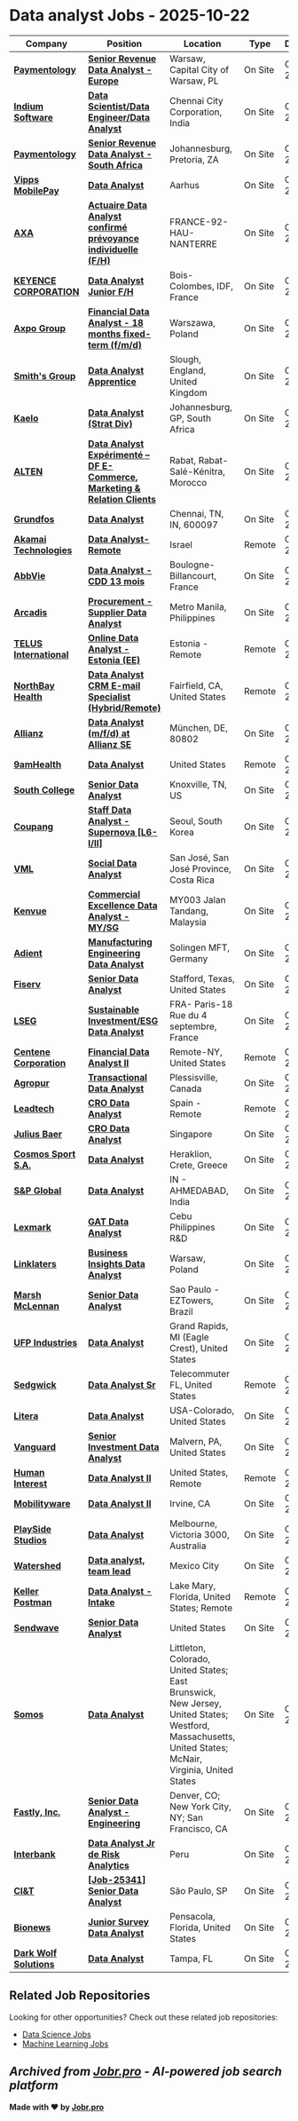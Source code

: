 # Data analyst Jobs - 2025-10-22

| Company | Position | Location | Type | Date |
| ------- | -------- | -------- | ---- | ------ |
| **[Paymentology](https://www.paymentology.com/)** | **[Senior Revenue Data Analyst - Europe](https://jobr.pro/job/30675298/senior-revenue-data-analyst-europe?utm_source=github&utm_medium=repo&utm_campaign=github-data-analyst-jobs)** | Warsaw, Capital City of Warsaw, PL | On Site | Oct 21 |
| **[Indium Software](https://www.indiumsoftware.com/)** | **[Data Scientist/Data Engineer/Data Analyst](https://jobr.pro/job/30666654/data-scientistdata-engineerdata-analyst?utm_source=github&utm_medium=repo&utm_campaign=github-data-analyst-jobs)** | Chennai City Corporation, India | On Site | Oct 21 |
| **[Paymentology](https://www.paymentology.com/)** | **[Senior Revenue Data Analyst - South Africa](https://jobr.pro/job/30675299/senior-revenue-data-analyst-south-africa?utm_source=github&utm_medium=repo&utm_campaign=github-data-analyst-jobs)** | Johannesburg, Pretoria, ZA | On Site | Oct 21 |
| **[Vipps MobilePay](https://www.vipps.no/)** | **[Data Analyst](https://jobr.pro/job/30679515/data-analyst?utm_source=github&utm_medium=repo&utm_campaign=github-data-analyst-jobs)** | Aarhus | On Site | Oct 21 |
| **[AXA](https://www.axa.com/)** | **[Actuaire Data Analyst confirmé prévoyance individuelle (F/H)](https://jobr.pro/job/30662732/actuaire-data-analyst-confirme-prevoyance-individuelle-fh?utm_source=github&utm_medium=repo&utm_campaign=github-data-analyst-jobs)** | FRANCE-92-HAU-NANTERRE | On Site | Oct 21 |
| **[KEYENCE CORPORATION](https://www.keyence.fr)** | **[Data Analyst Junior F/H](https://jobr.pro/job/30661018/data-analyst-junior-fh?utm_source=github&utm_medium=repo&utm_campaign=github-data-analyst-jobs)** | Bois-Colombes, IDF, France | On Site | Oct 21 |
| **[Axpo Group](https://www.axpo.com)** | **[Financial Data Analyst - 18 months fixed-term (f/m/d)](https://jobr.pro/job/30657445/financial-data-analyst-18-months-fixed-term-fmd?utm_source=github&utm_medium=repo&utm_campaign=github-data-analyst-jobs)** | Warszawa, Poland | On Site | Oct 21 |
| **[Smith's Group](https://www.smiths.com)** | **[Data Analyst Apprentice](https://jobr.pro/job/30661022/data-analyst-apprentice?utm_source=github&utm_medium=repo&utm_campaign=github-data-analyst-jobs)** | Slough, England, United Kingdom | On Site | Oct 21 |
| **[Kaelo](https://www.kaelo.co.za/)** | **[Data Analyst (Strat Div)](https://jobr.pro/job/30661031/data-analyst-strat-div?utm_source=github&utm_medium=repo&utm_campaign=github-data-analyst-jobs)** | Johannesburg, GP, South Africa | On Site | Oct 21 |
| **[ALTEN](https://www.alten.com/)** | **[Data Analyst Expérimenté – DF E-Commerce, Marketing & Relation Clients](https://jobr.pro/job/30661032/data-analyst-experimente-df-e-commerce-marketing-relation-clients?utm_source=github&utm_medium=repo&utm_campaign=github-data-analyst-jobs)** | Rabat, Rabat-Salé-Kénitra, Morocco | On Site | Oct 21 |
| **[Grundfos](https://www.grundfos.com/)** | **[Data Analyst](https://jobr.pro/job/30642022/data-analyst?utm_source=github&utm_medium=repo&utm_campaign=github-data-analyst-jobs)** | Chennai, TN, IN, 600097 | On Site | Oct 21 |
| **[Akamai Technologies](https://www.akamai.com/)** | **[Data Analyst- Remote](https://jobr.pro/job/30658154/data-analyst-remote?utm_source=github&utm_medium=repo&utm_campaign=github-data-analyst-jobs)** | Israel | Remote | Oct 21 |
| **[AbbVie](https://www.abbvie.com/)** | **[Data Analyst - CDD 13 mois](https://jobr.pro/job/30633778/data-analyst-cdd-13-mois?utm_source=github&utm_medium=repo&utm_campaign=github-data-analyst-jobs)** | Boulogne-Billancourt, France | On Site | Oct 21 |
| **[Arcadis](https://www.arcadis.com/)** | **[Procurement - Supplier Data Analyst](https://jobr.pro/job/30666302/procurement-supplier-data-analyst?utm_source=github&utm_medium=repo&utm_campaign=github-data-analyst-jobs)** | Metro Manila, Philippines | On Site | Oct 21 |
| **[TELUS International](https://telusinternational.com)** | **[Online Data Analyst - Estonia (EE)](https://jobr.pro/job/30657319/online-data-analyst-estonia-ee?utm_source=github&utm_medium=repo&utm_campaign=github-data-analyst-jobs)** | Estonia - Remote | Remote | Oct 21 |
| **[NorthBay Health](https://www.northbay.org/)** | **[Data Analyst CRM E-mail Specialist (Hybrid/Remote)](https://jobr.pro/job/30654105/data-analyst-crm-e-mail-specialist-hybridremote?utm_source=github&utm_medium=repo&utm_campaign=github-data-analyst-jobs)** | Fairfield, CA, United States | Remote | Oct 21 |
| **[Allianz](https://www.allianz.com/)** | **[Data Analyst (m/f/d) at Allianz SE](https://jobr.pro/job/30638047/data-analyst-mfd-at-allianz-se?utm_source=github&utm_medium=repo&utm_campaign=github-data-analyst-jobs)** | München, DE, 80802 | On Site | Oct 21 |
| **[9amHealth](https://join9am.com)** | **[Data Analyst](https://jobr.pro/job/30627676/data-analyst?utm_source=github&utm_medium=repo&utm_campaign=github-data-analyst-jobs)** | United States | Remote | Oct 21 |
| **[South College](https://www.south.edu/)** | **[Senior Data Analyst](https://jobr.pro/job/30651826/senior-data-analyst?utm_source=github&utm_medium=repo&utm_campaign=github-data-analyst-jobs)** | Knoxville, TN, US | On Site | Oct 21 |
| **[Coupang](https://www.coupang.com/)** | **[Staff Data Analyst - Supernova \[L6-I/II\]](https://jobr.pro/job/30632498/staff-data-analyst-supernova-l6-iii?utm_source=github&utm_medium=repo&utm_campaign=github-data-analyst-jobs)** | Seoul, South Korea | On Site | Oct 21 |
| **[VML](https://www.vml.com/)** | **[Social Data Analyst](https://jobr.pro/job/30620763/social-data-analyst?utm_source=github&utm_medium=repo&utm_campaign=github-data-analyst-jobs)** | San José, San José Province, Costa Rica | On Site | Oct 21 |
| **[Kenvue](https://www.kenvue.com/)** | **[Commercial Excellence Data Analyst - MY/SG](https://jobr.pro/job/30630895/commercial-excellence-data-analyst-mysg?utm_source=github&utm_medium=repo&utm_campaign=github-data-analyst-jobs)** | MY003 Jalan Tandang, Malaysia | On Site | Oct 21 |
| **[Adient](https://www.adient.com/)** | **[Manufacturing Engineering Data Analyst](https://jobr.pro/job/30697436/manufacturing-engineering-data-analyst?utm_source=github&utm_medium=repo&utm_campaign=github-data-analyst-jobs)** | Solingen MFT, Germany | On Site | Oct 21 |
| **[Fiserv](https://www.fiserv.com/)** | **[Senior Data Analyst](https://jobr.pro/job/30685156/senior-data-analyst?utm_source=github&utm_medium=repo&utm_campaign=github-data-analyst-jobs)** | Stafford, Texas, United States | On Site | Oct 21 |
| **[LSEG](https://www.lseg.com/)** | **[Sustainable Investment/ESG Data Analyst](https://jobr.pro/job/30690766/sustainable-investmentesg-data-analyst?utm_source=github&utm_medium=repo&utm_campaign=github-data-analyst-jobs)** | FRA- Paris-18 Rue du 4 septembre, France | On Site | Oct 21 |
| **[Centene Corporation](https://www.centene.com/)** | **[Financial Data Analyst II](https://jobr.pro/job/30690717/financial-data-analyst-ii?utm_source=github&utm_medium=repo&utm_campaign=github-data-analyst-jobs)** | Remote-NY, United States | Remote | Oct 21 |
| **[Agropur](https://www.agropur.com/)** | **[Transactional Data Analyst](https://jobr.pro/job/30667573/transactional-data-analyst?utm_source=github&utm_medium=repo&utm_campaign=github-data-analyst-jobs)** | Plessisville, Canada | On Site | Oct 21 |
| **[Leadtech](https://leadtech.com/)** | **[CRO Data Analyst](https://jobr.pro/job/30668558/cro-data-analyst?utm_source=github&utm_medium=repo&utm_campaign=github-data-analyst-jobs)** | Spain - Remote | Remote | Oct 21 |
| **[Julius Baer](https://www.juliusbaer.com/)** | **[CRO Data Analyst](https://jobr.pro/job/30664119/cro-data-analyst?utm_source=github&utm_medium=repo&utm_campaign=github-data-analyst-jobs)** | Singapore | On Site | Oct 21 |
| **[Cosmos Sport S.A.](https://www.cosmossport.gr)** | **[Data Analyst](https://jobr.pro/job/30663046/data-analyst?utm_source=github&utm_medium=repo&utm_campaign=github-data-analyst-jobs)** | Heraklion, Crete, Greece | On Site | Oct 21 |
| **[S&P Global](https://www.spglobal.com/)** | **[Data Analyst](https://jobr.pro/job/30655443/data-analyst?utm_source=github&utm_medium=repo&utm_campaign=github-data-analyst-jobs)** | IN - AHMEDABAD, India | On Site | Oct 21 |
| **[Lexmark](https://www.lexmark.com/)** | **[GAT Data Analyst](https://jobr.pro/job/30698833/gat-data-analyst?utm_source=github&utm_medium=repo&utm_campaign=github-data-analyst-jobs)** | Cebu Philippines R&D | On Site | Oct 21 |
| **[Linklaters](https://www.linklaters.com/)** | **[Business Insights Data Analyst](https://jobr.pro/job/30706330/business-insights-data-analyst?utm_source=github&utm_medium=repo&utm_campaign=github-data-analyst-jobs)** | Warsaw, Poland | On Site | Oct 21 |
| **[Marsh McLennan](https://www.marshmclennan.com/)** | **[Senior Data Analyst](https://jobr.pro/job/30703768/senior-data-analyst?utm_source=github&utm_medium=repo&utm_campaign=github-data-analyst-jobs)** | Sao Paulo - EZTowers, Brazil | On Site | Oct 21 |
| **[UFP Industries](https://ufpi.com/)** | **[Data Analyst](https://jobr.pro/job/30706315/data-analyst?utm_source=github&utm_medium=repo&utm_campaign=github-data-analyst-jobs)** | Grand Rapids, MI (Eagle Crest), United States | On Site | Oct 21 |
| **[Sedgwick](https://www.sedgwick.com/)** | **[Data Analyst Sr](https://jobr.pro/job/30704784/data-analyst-sr?utm_source=github&utm_medium=repo&utm_campaign=github-data-analyst-jobs)** | Telecommuter FL, United States | Remote | Oct 21 |
| **[Litera](https://www.litera.com/)** | **[Data Analyst](https://jobr.pro/job/30705211/data-analyst?utm_source=github&utm_medium=repo&utm_campaign=github-data-analyst-jobs)** | USA-Colorado, United States | On Site | Oct 21 |
| **[Vanguard](https://www.vanguard.com/)** | **[Senior Investment Data Analyst](https://jobr.pro/job/30704925/senior-investment-data-analyst?utm_source=github&utm_medium=repo&utm_campaign=github-data-analyst-jobs)** | Malvern, PA, United States | On Site | Oct 21 |
| **[Human Interest](https://humaninterest.com/)** | **[Data Analyst II](https://jobr.pro/job/30630689/data-analyst-ii?utm_source=github&utm_medium=repo&utm_campaign=github-data-analyst-jobs)** | United States, Remote | Remote | Oct 20 |
| **[Mobilityware](https://www.mobilityware.com/)** | **[Data Analyst II](https://jobr.pro/job/30630145/data-analyst-ii?utm_source=github&utm_medium=repo&utm_campaign=github-data-analyst-jobs)** | Irvine, CA | On Site | Oct 20 |
| **[PlaySide Studios](https://playsidestudios.com)** | **[Data Analyst](https://jobr.pro/job/30677365/data-analyst?utm_source=github&utm_medium=repo&utm_campaign=github-data-analyst-jobs)** | Melbourne, Victoria 3000, Australia | On Site | Oct 20 |
| **[Watershed](https://watershed.com)** | **[Data analyst, team lead](https://jobr.pro/job/30624332/data-analyst-team-lead?utm_source=github&utm_medium=repo&utm_campaign=github-data-analyst-jobs)** | Mexico City | On Site | Oct 20 |
| **[Keller Postman](https://www.kellerpostman.com/)** | **[Data Analyst - Intake](https://jobr.pro/job/30620639/data-analyst-intake?utm_source=github&utm_medium=repo&utm_campaign=github-data-analyst-jobs)** | Lake Mary, Florida, United States; Remote | Remote | Oct 20 |
| **[Sendwave](https://www.sendwave.com/)** | **[Senior Data Analyst](https://jobr.pro/job/30618531/senior-data-analyst?utm_source=github&utm_medium=repo&utm_campaign=github-data-analyst-jobs)** | United States | On Site | Oct 20 |
| **[Somos](https://www.somos.com/)** | **[Data Analyst](https://jobr.pro/job/30629635/data-analyst?utm_source=github&utm_medium=repo&utm_campaign=github-data-analyst-jobs)** | Littleton, Colorado, United States; East Brunswick, New Jersey, United States; Westford, Massachusetts, United States; McNair, Virginia, United States | On Site | Oct 20 |
| **[Fastly, Inc.](https://www.fastly.com/)** | **[Senior Data Analyst - Engineering](https://jobr.pro/job/30621533/senior-data-analyst-engineering?utm_source=github&utm_medium=repo&utm_campaign=github-data-analyst-jobs)** | Denver, CO; New York City, NY; San Francisco, CA | On Site | Oct 20 |
| **[Interbank](https://interbank.pe/)** | **[Data Analyst Jr de Risk Analytics](https://jobr.pro/job/30661318/data-analyst-jr-de-risk-analytics?utm_source=github&utm_medium=repo&utm_campaign=github-data-analyst-jobs)** | Peru | On Site | Oct 20 |
| **[CI&T](https://ciandt.com/)** | **[\[Job-25341\] Senior Data Analyst](https://jobr.pro/job/30618907/job-25341-senior-data-analyst?utm_source=github&utm_medium=repo&utm_campaign=github-data-analyst-jobs)** | São Paulo, SP | On Site | Oct 20 |
| **[Bionews](https://bionews.com/)** | **[Junior Survey Data Analyst](https://jobr.pro/job/30620960/junior-survey-data-analyst?utm_source=github&utm_medium=repo&utm_campaign=github-data-analyst-jobs)** | Pensacola, Florida, United States | On Site | Oct 20 |
| **[Dark Wolf Solutions](https://www.darkwolfsolutions.com/)** | **[Data Analyst](https://jobr.pro/job/30619456/data-analyst?utm_source=github&utm_medium=repo&utm_campaign=github-data-analyst-jobs)** | Tampa, FL | On Site | Oct 20 |

## Related Job Repositories

Looking for other opportunities? Check out these related job repositories:

- [Data Science Jobs](https://github.com/jobs-jobr-pro/Data-Science-Jobs)
- [Machine Learning Jobs](https://github.com/jobs-jobr-pro/Machine-Learning-Jobs)



*Archived from [Jobr.pro](https://jobr.pro?utm_source=github&utm_medium=repo&utm_campaign=github-data-analyst-jobs) - AI-powered job search platform*
---

**Made with ❤️ by [Jobr.pro](https://jobr.pro?utm_source=github&utm_medium=repo&utm_campaign=github-data-analyst-jobs)**
